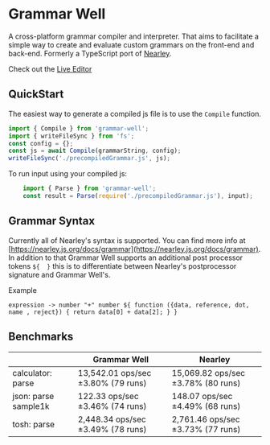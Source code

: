 # Grammar Well
A cross-platform grammar compiler and interpreter. That aims to facilitate a simple way to create and evaluate custom grammars on the front-end and back-end. Formerly a TypeScript port of [Nearley](https://github.com/kach/nearley).

Check out the [Live Editor](https://0x6563.github.io/grammar-well-editor/)

## QuickStart

The easiest way to generate a compiled js file is to use the `Compile` function.
```TypeScript
import { Compile } from 'grammar-well';
import { writeFileSync } from 'fs';
const config = {}; 
const js = await Compile(grammarString, config);
writeFileSync('./precompiledGrammar.js', js);
```

To run input using your compiled js:
```TypeScript
    import { Parse } from 'grammar-well';
    const result = Parse(require('./precompiledGrammar.js'), input);
```

## Grammar Syntax
Currently all of Nearley's syntax is supported. You can find more info at [https://nearley.js.org/docs/grammar](https://nearley.js.org/docs/grammar).
In addition to that Grammar Well supports an additional post processor tokens `${  }` this is to differentiate between Nearley's postprocessor signature and Grammar Well's.

Example
```
expression -> number "+" number ${ function ({data, reference, dot, name , reject}) { return data[0] + data[2]; } }
```

## Benchmarks
|                      | Grammar Well                           | Nearley                                |
| -------------------- | -------------------------------------- | -------------------------------------- |
| calculator: parse    | 13,542.01  ops/sec  ±3.80%  (79 runs)  | 15,069.82  ops/sec  ±3.78%  (80 runs)  |
| json: parse sample1k |    122.33  ops/sec  ±3.46%  (74 runs)  |    148.07  ops/sec  ±4.49%  (68 runs)  |
| tosh: parse          |  2,448.34  ops/sec  ±3.49%  (78 runs)  |  2,761.46  ops/sec  ±3.73%  (77 runs)  |